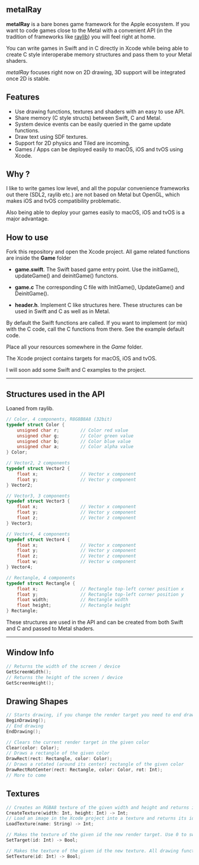 
## metalRay

**metalRay** is a bare bones game framework for the Apple ecosystem. If you want to code games close to the Metal with a convenient API (in the tradition of frameworks like [raylib](https://raylib.com))  you will feel right at home.

You can write games in Swift and in C directly in Xcode while being able to create C style interoperabe memory structures and pass them to your Metal shaders.

*metalRay* focuses right now on 2D drawing, 3D support will be integrated once 2D is stable.

## Features

* Use drawing functions, textures and shaders with an easy to use API.
* Share memory (C style structs) between Swift, C and Metal.
* System device events can be easily queried in the game update functions.
* Draw text using SDF textures.
* Support for 2D physics and Tiled are incoming.
* Games / Apps can be deployed easily to macOS, iOS and tvOS using Xcode.

## Why ?

I like to write games low level, and all the popular convenience frameworks out there (SDL2, raylib etc.) are not based on Metal but OpenGL, which makes iOS and tvOS compatibility problematic.

Also being able to deploy your games easily to macOS, iOS and tvOS is a major advantage.

## How to use

Fork this repository and open the Xcode project. All game related functions are inside the **Game** folder

* **game.swift**. The Swift based game entry point. Use the initGame(), updateGame() and deinitGame() functons.

* **game.c** The corresponding C file with InitGame(), UpdateGame() and DeinitGame().

* **header.h**. Implement C like structures here. These structures can be used in Swift and C as well as in Metal.

By default the Swift functions are called. If you want to implement (or mix) with the C code, call the C functions from there. See the example default code.

Place all your resources somewhere in the *Game* folder.

The Xcode project contains targets for macOS, iOS and tvOS.

I will soon add some Swift and C examples to the project.

---

## Structures used in the API

Loaned from raylib.

```c
// Color, 4 components, R8G8B8A8 (32bit)
typedef struct Color {
    unsigned char r;        // Color red value
    unsigned char g;        // Color green value
    unsigned char b;        // Color blue value
    unsigned char a;        // Color alpha value
} Color;

// Vector2, 2 components
typedef struct Vector2 {
    float x;                // Vector x component
    float y;                // Vector y component
} Vector2;

// Vector3, 3 components
typedef struct Vector3 {
    float x;                // Vector x component
    float y;                // Vector y component
    float z;                // Vector z component
} Vector3;

// Vector4, 4 components
typedef struct Vector4 {
    float x;                // Vector x component
    float y;                // Vector y component
    float z;                // Vector z component
    float w;                // Vector w component
} Vector4;

// Rectangle, 4 components
typedef struct Rectangle {
    float x;                // Rectangle top-left corner position x
    float y;                // Rectangle top-left corner position y
    float width;            // Rectangle width
    float height;           // Rectangle height
} Rectangle;
```

These structures are used in the API and can be created from both Swift and C and passed to Metal shaders.

---

## Window Info

```swift
// Returns the width of the screen / device
GetScreenWidth();
// Returns the height of the screen / device
GetScreenHeight();
```

## Drawing Shapes

```swift
// Starts drawing, if you change the render target you need to end drawing to your current target first.
BeginDrawing();
// End drawing
EndDrawing();

// Clears the current render target in the given color
Clear(color: Color);
// Draws a rectangle of the given color
DrawRect(rect: Rectangle, color: Color);
// Draws a rotated (around its center) rectangle of the given color
DrawRectRotCenter(rect: Rectangle, color: Color, rot: Int);
// More to come
```

## Textures

```swift
// Creates an RGBA8 texture of the given width and height and returns its id. Returns -1 if unsuccessful.
CreateTexture(width: Int, height: Int) -> Int;
// Load an image in the Xcode project into a texture and returns its id. Returns -1 if unsuccessful.
LoadTexture(name: String) -> Int;

// Makes the texture of the given id the new render target. Use 0 to switch back to the default viewport. Make sure to end and restart drawing.
SetTarget(id: Int) -> Bool;

// Makes the texture of the given id the new texture. All drawing functions will replace the color value with the interpolated texture value. Use 0 to disable texture support (needs to be called before EndDrawing() too).
SetTexture(id: Int) -> Bool;
```
